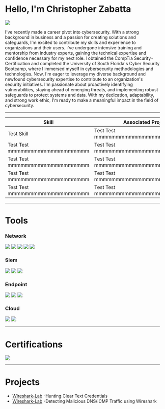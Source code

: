 # **Hello, l'm Christopher Zabatta**
<a href="https://www.linkedin.com/in/chris-zabatta-3954151b7"><img src="https://img.shields.io/badge/-LindedIn-00721b1?&style=for-the-badge&logo=linkedin&logoColor+white" /></a>

I've recently made a career pivot into cybersecurity. With a strong background in business and a passion for creating solutions and safeguards, I'm excited to contribute my skills and experience to organizations and their users. I've undergone intensive training and mentorship from industry experts, gaining the technical expertise and confidence necessary for my next role. I obtained the CompTia Security+ Certification and completed the University of South Florida's Cyber Security Bootcamp, where I immersed myself in cybersecurity methodologies and technologies.  Now, I'm eager to leverage my diverse background and newfound cybersecurity expertise to contribute to an organization's security initiatives. I'm passionate about proactively identifying vulnerabilities, staying ahead of emerging threats, and implementing robust safeguards to protect systems and data. With my dedication, adaptability, and strong work ethic, I'm ready to make a meaningful impact in the field of cybersecurity.

________________________________________________________________________________________________________________________

| **Skill**                                                 | **Associated Project** |
| --------------------------------------------------------- | -------------------------------------------------------- |
|  Test Skill                                         |      Test Test mmmmmmmmmmmmmmmmmmmmmmmm                              |
|  Test Test mmmmmmmmmmmmmmmmmmm                                          |      Test Test mmmmmmmmmmmmmmmmmmmmmmmm                              |
|  Test Test mmmmmmmmmmmmmmmmmmm                                          |      Test Test mmmmmmmmmmmmmmmmmmmmmmmm                              |
|  Test Test mmmmmmmmmmmmmmmmmmm                                          |      Test Test mmmmmmmmmmmmmmmmmmmmmmmm                              |
|  Test Test mmmmmmmmmmmmmmmmmmm                                          |      Test Test mmmmmmmmmmmmmmmmmmmmmmmm                              |

_________________________________________________________________________________________________________________________

# **Tools**

### Network
<div>
  <img src="https://img.shields.io/badge/-Wireshark-1679A7?&style=for-the-badge&logo=Wireshark&logoColor+white" />

  <img src="https://img.shields.io/badge/-Zeek-FF0000?&style=for-the-badge&logo=Zeek&logoColor=white" />

  <img src="https://img.shields.io/badge/-tcpdump-00FF00?&style=for-the-badge&logo=tcpdump&logoColor=white" />

  <img src="https://img.shields.io/badge/-Nmap-FFA500?&style=for-the-badge&logo=Nmap&logoColor=white" />

  <img src="https://img.shields.io/badge/-Snort-0000FF?&style=for-the-badge&logo=Snort&logoColor=white" />
</div>

### Siem
<div>
  <img src="https://img.shields.io/badge/-Splunk-1679A7?&style=for-the-badge&logo=Splunk&logoColor=white" />

 <img src="https://img.shields.io/badge/-Wazuh-800080?&style=for-the-badge&logo=Wazuh&logoColor=white" />

 <img src="https://img.shields.io/badge/-ELK%20Stack-90EE90?&style=for-the-badge&logo=ELK%20Stack&logoColor=white" />
</div>

### Endpoint
<div>
  <img src="https://img.shields.io/badge/-Wazuh-800080?&style=for-the-badge&logo=Wazuh&logoColor=white" />

  <img src="https://img.shields.io/badge/-Suricata-FF0000?&style=for-the-badge&logo=Suricata&logoColor=white" />

  <img src="https://img.shields.io/badge/-OpenVAS-0000FF?&style=for-the-badge&logo=OpenVAS&logoColor=white" />
</div>

### Cloud
<div>
  <img src="https://img.shields.io/badge/-AWS-FF9900?&style=for-the-badge&logo=Amazon%20AWS&logoColor=white" />

  <img src="https://img.shields.io/badge/-Azure-0078D4?&style=for-the-badge&logo=Microsoft%20Azure&logoColor=white" />
</div>

_________________________________________________________________________________________________________________________

#  **Certifications**
<div>
  <img src="https://img.shields.io/badge/-Security+-E60000?&style=for-the-badge&logo=CompTIA&logoColor=white" />
</div>

________________________________________________________________________________________________________________________

# **Projects**
- <a href= "https://github.com/czabatta/Wireshark-Lab">Wireshark-Lab</a>  -Hunting Clear Text Credentials
- <a href= "https://github.com/czabatta/Wireshark-Lab">Wireshark-Lab</a>  -Detecting Malicious DNS/ICMP Traffic using Wireshark
